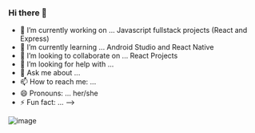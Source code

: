 ### Hi there 👋

- 🔭 I’m currently working on ... Javascript fullstack projects (React and Express)
- 🌱 I’m currently learning ... Android Studio and React Native
- 👯 I’m looking to collaborate on ... React Projects 
- 🤔 I’m looking for help with ...
- 💬 Ask me about ...
- 📫 How to reach me: ...
- 😄 Pronouns: ... her/she
- ⚡ Fun fact: ...
-->


![image](https://user-images.githubusercontent.com/46746148/145437931-3a6444e8-f73a-4410-bcc6-54f44c08d623.png)


